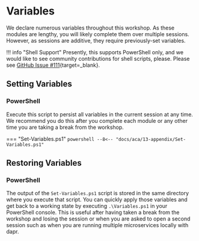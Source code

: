 # Variables

We declare numerous variables throughout this workshop. As these modules are lengthy, you will likely complete them over multiple sessions. However, as sessions are additive, they require previously-set variables.


!!! info "Shell Support"
    Presently, this supports PowerShell only, and we would like to see community contributions for shell scripts, please. Please see [GitHub Issue #111](https://github.com/Azure/aca-dotnet-workshop/issues/111){target=_blank}.

## Setting Variables

### PowerShell

Execute this script to persist all variables in the current session at any time. We recommend you do this after you complete each module or any other time you are taking a break from the workshop.

=== "Set-Variables.ps1"
    ```powershell
    --8<-- "docs/aca/13-appendix/Set-Variables.ps1"
    ```

## Restoring Variables

### PowerShell

The output of the `Set-Variables.ps1` script is stored in the same directory where you execute that script. You can quickly apply those variables and get back to a working state by executing `.\Variables.ps1` in your PowerShell console. This is useful after having taken a break from the workshop and losing the session or when you are asked to open a second session such as when you are running multiple microservices locally with dapr.
